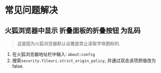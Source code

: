 



# 常见问题解决

## 火狐浏览器中显示 折叠面板的折叠按钮 为乱码

> 这是因为火狐浏览器默认设置是禁止读取字体图标的.


1. 在火狐浏览器地址栏中输入: `about:config`
2. 搜索`security.fileuri.strict_origin_policy`, 并通过双击该项把值改为 false.

